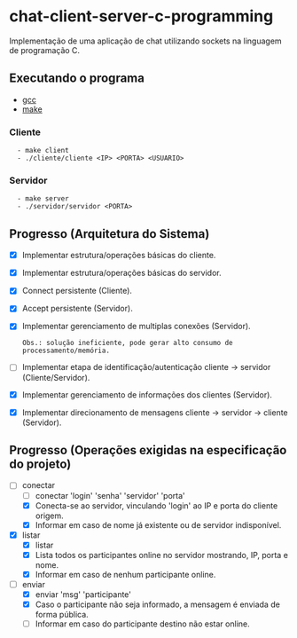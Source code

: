 # chat-client-server-c-programming
Implementação de uma aplicação de chat utilizando sockets na linguagem de programação C.

## Executando o programa

- [gcc](https://gcc.gnu.org/)
- [make](https://www.gnu.org/software/make/)

### Cliente
      - make client
      - ./cliente/cliente <IP> <PORTA> <USUARIO>

### Servidor
      - make server
      - ./servidor/servidor <PORTA>

## Progresso (Arquitetura do Sistema)

- [x] Implementar estrutura/operações básicas do cliente.
- [x] Implementar estrutura/operações básicas do servidor.
- [x] Connect persistente (Cliente).
- [x] Accept persistente (Servidor).
- [x] Implementar gerenciamento de multiplas conexões (Servidor).
      
      Obs.: solução ineficiente, pode gerar alto consumo de processamento/memória.

- [ ] Implementar etapa de identificação/autenticação cliente -> servidor (Cliente/Servidor).
- [x] Implementar gerenciamento de informações dos clientes (Servidor).
- [x] Implementar direcionamento de mensagens cliente -> servidor -> cliente (Servidor).

## Progresso (Operações exigidas na especificação do projeto)

- [ ] conectar
  - [ ] conectar 'login' 'senha' 'servidor' 'porta'
  - [x] Conecta-se ao servidor, vinculando 'login' ao IP e porta do cliente origem.
  - [x] Informar em caso de nome já existente ou de servidor indisponível.
- [x] listar
  - [x] listar
  - [x] Lista todos os participantes online no servidor mostrando, IP, porta e nome.
  - [x] Informar em caso de nenhum participante online.
- [ ] enviar
  - [x] enviar 'msg' 'participante'
  - [x] Caso o participante não seja informado, a mensagem é enviada de forma pública.
  - [ ] Informar em caso do participante destino não estar online.
